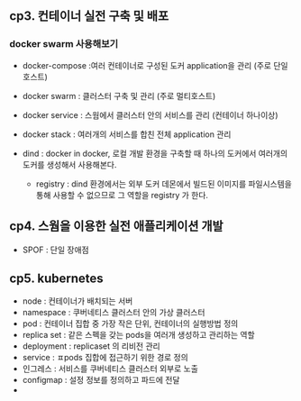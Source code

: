 ## cp3. 컨테이너 실전 구축 및 배포 
### docker swarm 사용해보기 
* docker-compose :여러 컨테이너로 구성된 도커 application을 관리 (주로 단일호스트)
* docker swarm : 클러스터 구축 및 관리 (주로 멀티호스트)
* docker service : 스웜에서 클러스터 안의 서비스를 관리 (컨테이너 하나이상)
* docker stack : 여러개의 서비스를 합친 전체 application 관리 

* dind : docker in docker, 로컬 개발 환경을 구축할 때 하나의 도커에서 여러개의 도커를 생성해서 사용해본다.
  * registry : dind 환경에서는 외부 도커 데몬에서 빌드된 이미지를 파일시스템을 통해 사용할 수 없으므로 그 역할을 registry 가 한다.

## cp4. 스웜을 이용한 실전 애플리케이션 개발

* SPOF : 단일 장애점 

## cp5. kubernetes

* node : 컨테이너가 배치되는 서버
* namespace : 쿠버네티스 클러스터 안의 가상 클러스터 
* pod : 컨테이너 집합 중 가장 작은 단위, 컨테이너의 실행방법 정의
* replica set :  같은 스펙을 갖는 pods을 여러개 생성하고 관리하는 역할 
* deployment : replicaset 의 리비전 관리 
* service : ㅍpods 집합에 접근하기 위한 경로 정의
* 인그레스 : 서비스를 쿠버네티스 클러스터 외부로 노출 
* configmap : 설정 정보를 정의하고 파드에 전달 
* 


